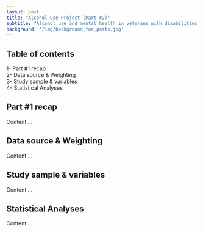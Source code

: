 ```yaml
---
layout: post
title: "Alcohol Use Project (Part #2)"
subtitle: "Alcohol use and mental health in veterans with disabilities insights"
background: '/img/background_for_posts.jpg'
---
```


## Table of contents 
1- Part #1 recap <br>
2- Data source & Weighting <br>
3- Study sample & variables <br>
4- Statistical Analyses <br>



## Part #1 recap 
Content ... 



## Data source & Weighting
Content ...





## Study sample & variables 
Content ...





## Statistical Analyses
Content ... 